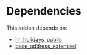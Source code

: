 # Dependencies

This addon depends on:

- [hr_holidays_public](../../../../odoo-bringout-oca-hr-holidays-hr_holidays_public)
- [base_address_extended](../../../../../oca-ocb-core/odoo-bringout-oca-ocb-base_address_extended)
